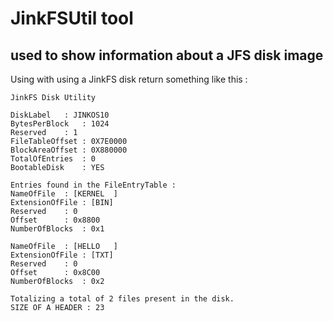 # JinkFSUtil tool
## used to show information about a JFS disk image

Using with using a JinkFS disk return something like this : 

```
JinkFS Disk Utility

DiskLabel	: JINKOS10
BytesPerBlock	: 1024
Reserved	: 1
FileTableOffset	: 0X7E0000
BlockAreaOffset	: 0X880000
TotalOfEntries	: 0
BootableDisk	: YES

Entries found in the FileEntryTable :
NameOfFile	: [KERNEL  ]
ExtensionOfFile	: [BIN]
Reserved	: 0
Offset		: 0x8800
NumberOfBlocks	: 0x1

NameOfFile	: [HELLO   ]
ExtensionOfFile	: [TXT]
Reserved	: 0
Offset		: 0x8C00
NumberOfBlocks	: 0x2

Totalizing a total of 2 files present in the disk.
SIZE OF A HEADER : 23

```
